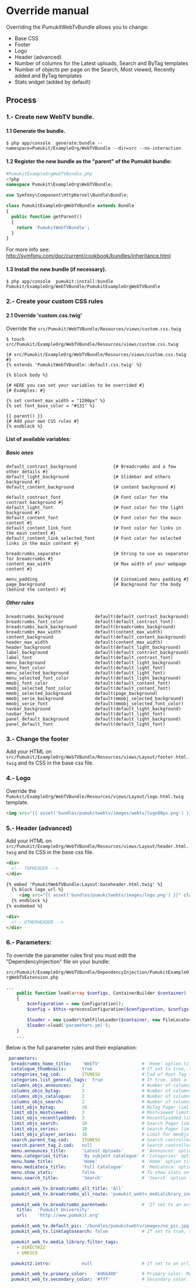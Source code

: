 Override manual
===============

Overriding the PumukitWebTvBundle allows you to change:

* Base CSS
* Footer
* Logo
* Header (advanced)
* Number of columns for the Latest uploads, Search and ByTag templates
* Number of objects per page on the Search, Most viewed, Recently added and ByTag templates
* Stats widget (added by default)



Process
--------

### 1.- Create new WebTV bundle.

#### 1.1 Generate the bundle.

`
$ php app/console  generate:bundle --namespace=Pumukit/ExampleOrg/WebTVBundle --dir=src --no-interaction
`

#### 1.2 Register the new bundle as the "parent" of the Pumukit bundle:


```php
#PumukitExampleOrgWebTVBundle.php
<?php
namespace Pumukit\ExampleOrg\WebTVBundle;

use Symfony\Component\HttpKernel\Bundle\Bundle;

class PumukitExampleOrgWebTVBundle extends Bundle
{
  public function getParent()
  {
    return 'PumukitWebTVBundle';
  }
}
```

For more info see: http://symfony.com/doc/current/cookbook/bundles/inheritance.html

#### 1.3 Install the new bundle (if necessary).
`
$ php app/console  pumukit:install:bundle Pumukit/ExampleOrg/WebTVBundle/PumukitExampleOrgWebTVBundle
`
### 2.- Create your custom CSS rules

#### 2.1 Override 'custom.css.twig'
Override the `src/Pumukit/WebTVBundle/Resources/views/custom.css.twig`

`
$ touch src/Pumukit/ExampleOrg/WebTVBundle/Resources/views/custom.css.twig
`

```twig
{# src/Pumukit/ExampleOrg/WebTVBundle/Resources/views/custom.css.twig #}
{% extends 'PumukitWebTVBundle::default.css.twig' %}

{% block body %}

{# HERE you can set your variables to be overrided #}
{# Examples: #}

{% set content_max_width = "1200px" %}
{% set font_base_color = "#131" %}

{{ parent() }}
{# Add your own CSS rules #}
{% endblock %}
```
#### List of available variables:

##### Basic ones
```twig
default_contrast_background              {# Breadcrumbs and a few other details #}
default_light_background                 {# Slidebar and others background #}
default_content_background               {# content background #}

default_contrast_font                    {# Font color for the contrast background #}
default_light_font                       {# Font color for the light background #}
default_content_font                     {# Font color for the main content #}  
default_content_link_font                {# Font color for links in the main content #}
default_content_link_selected_font       {# Font color for selected links in the main content #}

breadcrumbs_separator                    {# String to use as separator for breadcrumbs #}
content_max_width                        {# Max width of your webpage content #}

menu_padding                             {# Customized menu padding #}
page_background                          {# Background for the body (behind the content) #}
```
##### Other rules
```
breadcrumbs_background            default(default_contrast_background)
breadcrumbs_font_color            default(default_contrast_font)
breadcrumbs_back_background       default(breadcrumbs_background)
breadcrumbs_max_width             default(content_max_width)
content_background                default(default_content_background)
header_max_width                  default(content_max_width)
header_background                 default(default_light_background)
label_background                  default(default_contrast_background)
label_font                        default(default_contrast_font)
menu_background                   default(default_light_background)
menu_font_color                   default(default_light_font)
menu_selected_background          default(default_light_font)
menu_selected_font_color          default(default_light_background)
mmobj_font_color                  default(default_content_font)
mmobj_selected_font_color         default(default_content_font)
mmobj_selected_background         default(page_background)
mmobj_serie_background            default(mmobj_selected_background)
mmobj_serie_font                  default(mmobj_selected_font_color)
navbar_background                 default(default_light_background)
navbar_font                       default(default_light_font)
panel_default_background          default(default_light_background)
panel_default_font                default(default_light_font)

```
### 3.- Change the footer
Add your HTML on `src/Pumukit/ExampleOrg/WebTVBundle/Resources/views/Layout/footer.html.twig` and its CSS in the base css file.


### 4.- Logo
Override the `Pumukit/ExampleOrg/WebTVBundle/Resources/views/Layout/logo.html.twig` template.

```html
<img src="{{ asset('bundles/pumukitwebtv/images/webtv/logo80px.png') }}" class="img-responsive" style="max-height:100%" alt="{% trans %}Logo{% endtrans %}"/>
```


### 5.- Header (advanced)

Add your HTML on `src/Pumukit/ExampleOrg/WebTVBundle/Resources/views/Layout/header.html.twig` and its CSS in the base css file.

```html
<div>
  <!-- TOPHEADER -->
</div>

{% embed 'PumukitWebTVBundle:Layout:baseheader.html.twig' %}
  {% block logo_url %}
     <img src="{{ asset('bundles/pumukitwebtv/images/logo.png') }}" class="img-responsive" alt="{% trans %}Logo{% endtrans %}"/>
  {% endblock %}
{% endembed %}

<div>
  <!-- OTHERHEADER -->
</div>

```
### 6.- Parameters:

To override the parameter rules first you must edit the "DependencyInjection" file on your bundle:

``src/Pumukit/ExampleOrg/WebTVBundle/DependencyInjection/PumukitExampleOrgWebTVExtension.php``

```php
...
    public function load(array $configs, ContainerBuilder $container)
    {
        $configuration = new Configuration();
        $config = $this->processConfiguration($configuration, $configs);

        $loader = new Loader\YamlFileLoader($container, new FileLocator(__DIR__.'/../Resources/config'));
        $loader->load('parameters.yml');
    }
    ...
```


Below is the full parameter rules and their explanation:

```yml
 parameters:
  breadcrumbs_home_title:    'WebTV'                # 'Home' option title for the breadcrumbs service.
  catalogue_thumbnails:      true                   # If set to true, the full catalogue will list thumbnails instead of text.
  categories_tag_cod:        ITUNESU                # Cod of Root Tag to create the Categories page.
  categories.list_general_tags:  true               # If true, adds a 'general tag' to each category.
  columns_objs_announces:    2                      # Number of columns for announces. (Default 1)
  columns_objs_bytag:        2                      # Number of columns for bytag.  (Default 2)
  columns_objs_catalogue:    2                      # Number of columns for full catalogue. (Default 1)
  columns_objs_search:       2                      # Number of columns for search. (Default 2)
  limit_objs_bytag:          10                     # ByTag Pager limit.   (Default 10)
  limit_objs_mostviewed:     3                      # Mostviewed limit.     (Default 3)
  limit_objs_recentlyadded:  3                      # Recentlyadded limit.    (Default 3)
  limit_objs_search:         10                     # Search Pager limit.  (Default 10)
  limit_objs_series:         10                     # Search Pager limit.  (Default 10)
  limit_objs_player_series:  10                     # Limit for mmobjs to appear on the mmobj player (Default 10)
  search.parent_tag.cod:     ITUNESU                # Search controller option for the main tag search.
  search.parent_tag_2.cod:   null                   # Search controller option for the optional tag search.
  menu.announces_title:      'Latest Uploads'       # 'Announces' option title for the menu widget.
  menu.categories_title:     'By subject catalogue' # 'Categories' option title for the menu widget.
  menu.home_title:           'Home'                 # 'Home' option title for the menu widget.
  menu.mediateca_title:      'Full Catalogue'       # 'Mediateca' option title for the menu widget.
  menu.show_stats:           false                  # To show stats on the menu or not. (Default true)
  menu.search_title:         'Search'               # 'Search' option title for the menu widget.

  pumukit_web_tv.breadcrumbs_all_title: 'All'
  pumukit_web_tv.breadcrumbs_all_route: 'pumukit_webtv_medialibrary_index'

  pumukit_web_tv.breadcrumbs_parentweb:             # 'If set to an array, a 'parent' will always appear as first element in the breadcrumbs service.
    title:  'Pumukit University'
    url:    'http://www.pumukit.org'

  pumukit_web_tv.default_pic: '/bundles/pumukitwebtv/images/no_pic.jpg'
  pumukit_web_tv.linktagtosearch: false             # If set to true, the links to tags will link to a search template with the tag already selected on the search.

  pumukit_web_tv.media_library.filter_tags:
    - DIRECTRIZ
    - UNESCO

  pumukit2.intro:            null                   # If set to an url, plays that url before every video.

  pumukit_web_tv.primary_color:   '#d66400'         # Primary color. Must be the same as in breadcrumbs_back_background in default.css.twig
  pumukit_web_tv.secondary_color: '#fff'            # Secondary color. Must be the same as in header_background in default.css.twig
```
